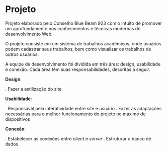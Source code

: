 # Projeto

Projeto elaborado pelo Conselho Blue Beam 923 com o intuito de promover um aprofundamento nos conhecimentos e técnicas modernas de desenvolvimento Web.

O projeto consiste em um sistema de trabalhos acadêmicos, onde usuários podem cadastrar seus trabalhos, bem como visualizar os trabalhos de outros usuários.

A equipe de desenvolvimento foi dividida em três áres: design, usabilidade e conexão. Cada área têm suas responsabilidades, descritas a seguir.

**Design**:

. Fazer a estilização do site

**Usabilidade**:

. Responsável pela interatividade entre site e usuário
. Fazer as adaptações necessárias para o melhor funcionamento do projeto no máximo de dispositivos

**Conexão**:

. Estabelecer as conexões entre *client* e *server*
. Estruturar o banco de dados
